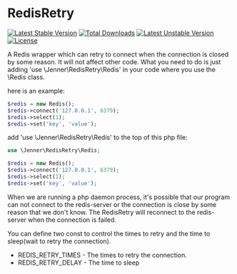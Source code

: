 # RedisRetry
[![Latest Stable Version](https://poser.pugx.org/jenner/redis_retry/v/stable)](https://packagist.org/packages/jenner/redis_retry) 
[![Total Downloads](https://poser.pugx.org/jenner/redis_retry/downloads)](https://packagist.org/packages/jenner/redis_retry) 
[![Latest Unstable Version](https://poser.pugx.org/jenner/redis_retry/v/unstable)](https://packagist.org/packages/jenner/redis_retry) 
[![License](https://poser.pugx.org/jenner/redis_retry/license)](https://packagist.org/packages/jenner/redis_retry)  

A Redis wrapper which can retry to connect when the connection is closed by some reason.
It will not affect other code. What you need to do is just adding 'use \Jenner\RedisRetry\Redis' in your code where you use the \Redis class.

here is an example:
```php
$redis = new Redis();
$redis->connect('127.0.0.1', 6379);
$redis->select(1);
$redis->set('key', 'value');
```

add 'use \Jenner\RedisRetry\Redis' to the top of this php file:
```php
use \Jenner\RedisRetry\Redis;

$redis = new Redis();
$redis->connect('127.0.0.1', 6379);
$redis->select(1);
$redis->set('key', 'value');
```

When we are running a php daemon process, it's possible that our program can not connect to the redis-server or the connection is close by some reason that we don't know.
The RedisRetry will reconnect to the redis-server when the connection is failed.

You can define two const to control the times to retry and the time to sleep(wait to retry the connection).
 - REDIS_RETRY_TIMES - The times to retry the connection.
 - REDIS_RETRY_DELAY - The time to sleep